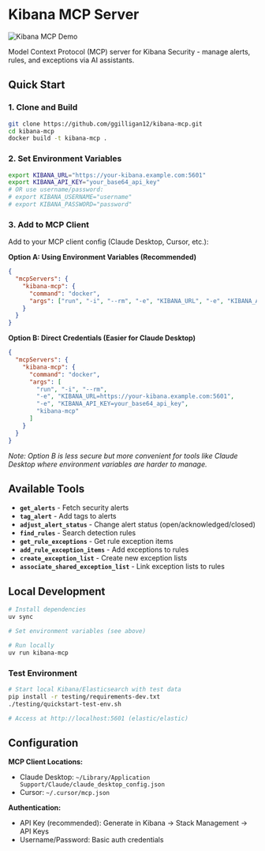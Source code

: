 # Kibana MCP Server

![Kibana MCP Demo](faster-server-demo.gif)

Model Context Protocol (MCP) server for Kibana Security - manage alerts, rules, and exceptions via AI assistants.

## Quick Start

### 1. Clone and Build
```bash
git clone https://github.com/ggilligan12/kibana-mcp.git
cd kibana-mcp
docker build -t kibana-mcp .
```

### 2. Set Environment Variables
```bash
export KIBANA_URL="https://your-kibana.example.com:5601"
export KIBANA_API_KEY="your_base64_api_key"
# OR use username/password:
# export KIBANA_USERNAME="username"
# export KIBANA_PASSWORD="password"
```

### 3. Add to MCP Client
Add to your MCP client config (Claude Desktop, Cursor, etc.):

**Option A: Using Environment Variables (Recommended)**
```json
{
  "mcpServers": {
    "kibana-mcp": {
      "command": "docker",
      "args": ["run", "-i", "--rm", "-e", "KIBANA_URL", "-e", "KIBANA_API_KEY", "kibana-mcp"]
    }
  }
}
```

**Option B: Direct Credentials (Easier for Claude Desktop)**
```json
{
  "mcpServers": {
    "kibana-mcp": {
      "command": "docker",
      "args": [
        "run", "-i", "--rm",
        "-e", "KIBANA_URL=https://your-kibana.example.com:5601",
        "-e", "KIBANA_API_KEY=your_base64_api_key",
        "kibana-mcp"
      ]
    }
  }
}
```

*Note: Option B is less secure but more convenient for tools like Claude Desktop where environment variables are harder to manage.*

## Available Tools

- **`get_alerts`** - Fetch security alerts
- **`tag_alert`** - Add tags to alerts  
- **`adjust_alert_status`** - Change alert status (open/acknowledged/closed)
- **`find_rules`** - Search detection rules
- **`get_rule_exceptions`** - Get rule exception items
- **`add_rule_exception_items`** - Add exceptions to rules
- **`create_exception_list`** - Create new exception lists
- **`associate_shared_exception_list`** - Link exception lists to rules

## Local Development

```bash
# Install dependencies
uv sync

# Set environment variables (see above)

# Run locally
uv run kibana-mcp
```

### Test Environment
```bash
# Start local Kibana/Elasticsearch with test data
pip install -r testing/requirements-dev.txt
./testing/quickstart-test-env.sh

# Access at http://localhost:5601 (elastic/elastic)
```

## Configuration

**MCP Client Locations:**
- Claude Desktop: `~/Library/Application Support/Claude/claude_desktop_config.json`
- Cursor: `~/.cursor/mcp.json`

**Authentication:**
- API Key (recommended): Generate in Kibana → Stack Management → API Keys
- Username/Password: Basic auth credentials
